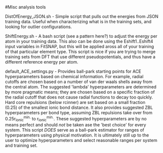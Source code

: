 #Misc analysis tools

DistOfEnergy_JSON.sh - Simple script that pulls out the energies from JSON training data. Useful when characterizing what is in the training sets, and looking for outlier configurations.


ShiftEnergy.sh - A bash script (see a pattern here?) to adjust the energy per atom in your training data. This also can be done using the Eshift1..Eshift4 input variables in FitSNAP, but this will be applied aross all of your training of that particular element type. This script is nice if you are trying to merge training sets from DFT that use different pseudopotentials, and thus have a different reference energy per atom. 


default_ACE_settings.py - Provides ball-park starting points for ACE hyperparameters based on chemical information. For example, radial cutoffs are chosen based on a number of van der waals shells away from the central atom. The suggested 'lambda' hyperparameters are determined by more pragmatic means; they are chosen based on a specific fraction of the radial cutoff that does not cause radial functions to decay too quickly. Hard core repulsions (below rcinner) are set based on a small fraction (0.25) of the smallest ionic bond distance. It also provides suggested ZBL hyperparameters per bond type, assuming ZBL repulsions take over from 0.25r<sub>ionic</sub><sup>min.</sup> to r<sub>ionic</sub><sup>min.</sup>. These suggested hyperparameters are by no means perfect and should <i>not</i> be taken ase the 'best choice' for every system. This script <i>DOES</i> serve as a ball-park estimator for ranges of hyperparameters using physical motivation. It is ultimately still up to the user to optimize hyperparameters and select reasonable ranges per system and training set.
